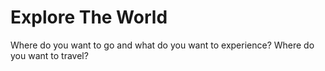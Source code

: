 # Explore The World
Where do you want to go and what do you want to experience? Where do you want to travel?
